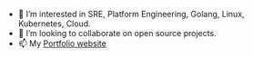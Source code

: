 
- 👀 I’m interested in SRE, Platform Engineering, Golang, Linux, Kubernetes, Cloud.
- 💞️ I’m looking to collaborate on open source projects.
- 📫 My [Portfolio website](https://codeworks.cloud/)

<!---
qdnqn/qdnqn is a ✨ special ✨ repository because its `README.md` (this file) appears on your GitHub profile.
You can click the Preview link to take a look at your changes.
--->
